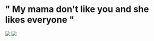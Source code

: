 # " My mama don't like you and she likes everyone "

![](https://i.pinimg.com/736x/33/6a/f7/336af710de2754d4cef1f4fe449b71c2.jpg)
![](https://i.pinimg.com/736x/f8/bf/d5/f8bfd5c38d3ed62d91b18a0cdf51ac34.jpg)

